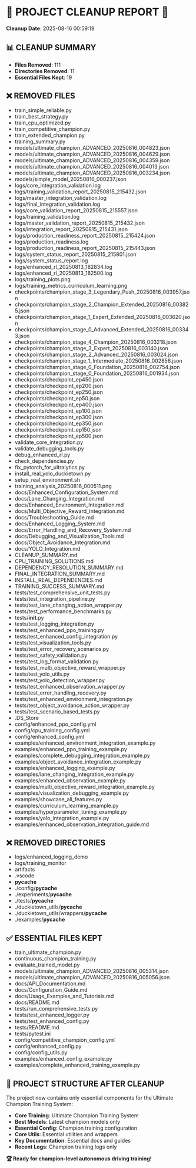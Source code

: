 # 🧹 PROJECT CLEANUP REPORT 🧹

**Cleanup Date**: 2025-08-16 00:59:19

## 📊 CLEANUP SUMMARY

- **Files Removed**: 111
- **Directories Removed**: 11
- **Essential Files Kept**: 19

## ❌ REMOVED FILES

- train_simple_reliable.py
- train_best_strategy.py
- train_cpu_optimized.py
- train_competitive_champion.py
- train_extended_champion.py
- training_summary.py
- models/ultimate_champion_ADVANCED_20250816_004823.json
- models/ultimate_champion_ADVANCED_20250816_004629.json
- models/ultimate_champion_ADVANCED_20250816_004359.json
- models/ultimate_champion_ADVANCED_20250816_004013.json
- models/ultimate_champion_ADVANCED_20250816_003234.json
- models/simple_model_20250816_000237.json
- logs/core_integration_validation.log
- logs/training_validation_report_20250815_215432.json
- logs/master_integration_validation.log
- logs/final_integration_validation.log
- logs/core_validation_report_20250815_215557.json
- logs/training_validation.log
- logs/master_validation_report_20250815_215432.json
- logs/integration_report_20250815_215431.json
- logs/production_readiness_report_20250815_215424.json
- logs/production_readiness.log
- logs/production_readiness_report_20250815_215443.json
- logs/system_status_report_20250815_215801.json
- logs/system_status_report.log
- logs/enhanced_rl_20250813_182834.log
- logs/enhanced_rl_20250813_182500.log
- logs/training_plots.png
- logs/training_metrics_curriculum_learning.png
- checkpoints/champion_stage_3_Legendary_Push_20250816_003957.json
- checkpoints/champion_stage_2_Champion_Extended_20250816_003825.json
- checkpoints/champion_stage_1_Expert_Extended_20250816_003620.json
- checkpoints/champion_stage_0_Advanced_Extended_20250816_003343.json
- checkpoints/champion_stage_4_Champion_20250816_003218.json
- checkpoints/champion_stage_3_Expert_20250816_003140.json
- checkpoints/champion_stage_2_Advanced_20250816_003024.json
- checkpoints/champion_stage_1_Intermediate_20250816_002856.json
- checkpoints/champion_stage_0_Foundation_20250816_002754.json
- checkpoints/champion_stage_0_Foundation_20250816_001934.json
- checkpoints/checkpoint_ep450.json
- checkpoints/checkpoint_ep200.json
- checkpoints/checkpoint_ep250.json
- checkpoints/checkpoint_ep50.json
- checkpoints/checkpoint_ep400.json
- checkpoints/checkpoint_ep100.json
- checkpoints/checkpoint_ep300.json
- checkpoints/checkpoint_ep350.json
- checkpoints/checkpoint_ep150.json
- checkpoints/checkpoint_ep500.json
- validate_core_integration.py
- validate_debugging_tools.py
- debug_enhanced_rl.py
- check_dependencies.py
- fix_pytorch_for_ultralytics.py
- install_real_yolo_duckietown.py
- setup_real_environment.sh
- training_analysis_20250816_000511.png
- docs/Enhanced_Configuration_System.md
- docs/Lane_Changing_Integration.md
- docs/Enhanced_Environment_Integration.md
- docs/Multi_Objective_Reward_Integration.md
- docs/Troubleshooting_Guide.md
- docs/Enhanced_Logging_System.md
- docs/Error_Handling_and_Recovery_System.md
- docs/Debugging_and_Visualization_Tools.md
- docs/Object_Avoidance_Integration.md
- docs/YOLO_Integration.md
- CLEANUP_SUMMARY.md
- CPU_TRAINING_SOLUTIONS.md
- DEPENDENCY_RESOLUTION_SUMMARY.md
- FINAL_INTEGRATION_SUMMARY.md
- INSTALL_REAL_DEPENDENCIES.md
- TRAINING_SUCCESS_SUMMARY.md
- tests/test_comprehensive_unit_tests.py
- tests/test_integration_pipeline.py
- tests/test_lane_changing_action_wrapper.py
- tests/test_performance_benchmarks.py
- tests/__init__.py
- tests/test_logging_integration.py
- tests/test_enhanced_ppo_training.py
- tests/test_enhanced_config_integration.py
- tests/test_visualization_tools.py
- tests/test_error_recovery_scenarios.py
- tests/test_safety_validation.py
- tests/test_log_format_validation.py
- tests/test_multi_objective_reward_wrapper.py
- tests/test_yolo_utils.py
- tests/test_yolo_detection_wrapper.py
- tests/test_enhanced_observation_wrapper.py
- tests/test_error_handling_recovery.py
- tests/test_enhanced_environment_integration.py
- tests/test_object_avoidance_action_wrapper.py
- tests/test_scenario_based_tests.py
- .DS_Store
- config/enhanced_ppo_config.yml
- config/cpu_training_config.yml
- config/enhanced_config.yml
- examples/enhanced_environment_integration_example.py
- examples/enhanced_ppo_training_example.py
- examples/complete_debugging_integration_example.py
- examples/object_avoidance_integration_example.py
- examples/enhanced_logging_example.py
- examples/lane_changing_integration_example.py
- examples/enhanced_observation_example.py
- examples/multi_objective_reward_integration_example.py
- examples/visualization_debugging_example.py
- examples/showcase_all_features.py
- examples/curriculum_learning_example.py
- examples/hyperparameter_tuning_example.py
- examples/yolo_integration_example.py
- examples/enhanced_observation_integration_guide.md

## ❌ REMOVED DIRECTORIES

- logs/enhanced_logging_demo
- logs/training_monitor
- artifacts
- .vscode
- __pycache__
- ./config/__pycache__
- ./experiments/__pycache__
- ./tests/__pycache__
- ./duckietown_utils/__pycache__
- ./duckietown_utils/wrappers/__pycache__
- ./examples/__pycache__

## ✅ ESSENTIAL FILES KEPT

- train_ultimate_champion.py
- continuous_champion_training.py
- evaluate_trained_model.py
- models/ultimate_champion_ADVANCED_20250816_005314.json
- models/ultimate_champion_ADVANCED_20250816_005056.json
- docs/API_Documentation.md
- docs/Configuration_Guide.md
- docs/Usage_Examples_and_Tutorials.md
- docs/README.md
- tests/run_comprehensive_tests.py
- tests/test_enhanced_logger.py
- tests/test_enhanced_config.py
- tests/README.md
- tests/pytest.ini
- config/competitive_champion_config.yml
- config/enhanced_config.py
- config/config_utils.py
- examples/enhanced_config_example.py
- examples/complete_enhanced_training_example.py

## 🎯 PROJECT STRUCTURE AFTER CLEANUP

The project now contains only essential components for the Ultimate Champion Training System:

- **Core Training**: Ultimate Champion Training System
- **Best Models**: Latest champion models only
- **Essential Config**: Champion training configuration
- **Core Utils**: Essential utilities and wrappers
- **Key Documentation**: Essential docs and guides
- **Recent Logs**: Champion training logs only

**🏆 Ready for champion-level autonomous driving training!**
